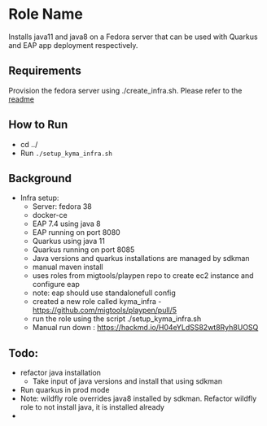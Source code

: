 Role Name
=========

Installs java11 and java8 on a Fedora server that can be used with Quarkus and EAP app deployment respectively.

Requirements
------------

Provision the fedora server using ./create_infra.sh. Please refer to the [readme](../README.md)

How to Run
----------

* cd ../
* Run `./setup_kyma_infra.sh`

Background
-------------

* Infra setup:
  * Server: fedora 38
  * docker-ce
  * EAP 7.4 using java 8
  * EAP running on port 8080
  * Quarkus using java 11
  * Quarkus running on port 8085
  * Java versions and quarkus installations are managed by sdkman
  * manual maven install
  * uses roles from migtools/playpen repo to create ec2 instance and configure eap
  * note: eap should use standalonefull config
  * created a new role called kyma_infra - https://github.com/migtools/playpen/pull/5
  * run the role using the script ./setup_kyma_infra.sh
  * Manual run down : https://hackmd.io/H04eYLdSS82wt8Ryh8UOSQ

Todo:
------
* refactor java installation
  * Take input of java versions and install that using sdkman
* Run quarkus in prod mode
* Note: wildfly role overrides java8 installed by sdkman. Refactor wildfly role to not install java, it is installed already
* 